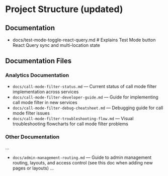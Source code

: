 # Project Structure (updated)

## Documentation
- docs/test-mode-toggle-react-query.md  # Explains Test Mode button React Query sync and multi-location state
## Documentation Files

### Analytics Documentation
- `docs/call-mode-filter-status.md` — Current status of call mode filter implementation across services
- `docs/call-mode-filter-developer-guide.md` — Guide for implementing call mode filter in new services
- `docs/call-mode-filter-debug-cheatsheet.md` — Debugging guide for call mode filter issues
- `docs/call-mode-filter-troubleshooting-flow.md` — Visual troubleshooting flowcharts for call mode filter problems

### Other Documentation


...
- `docs/admin-management-routing.md` — Guide to admin management routing, layouts, and access control (see this doc when adding new pages or layouts)
...
